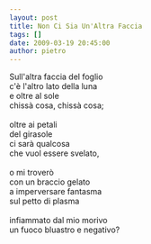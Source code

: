 ```yaml
---
layout: post
title: Non Ci Sia Un'Altra Faccia
tags: []
date: 2009-03-19 20:45:00
author: pietro
---
```

Sull'altra faccia del foglio<br/>c'è l'altro lato della luna<br/>e oltre al sole<br/>chissà cosa, chissà cosa;<br/><br/>oltre ai petali<br/>del girasole<br/>ci sarà qualcosa<br/>che vuol essere svelato,<br/><br/>o mi troverò <br/>con un braccio gelato<br/>a imperversare fantasma<br/>sul petto di plasma<br/><br/>infiammato dal mio morivo<br/>un fuoco bluastro e negativo?
